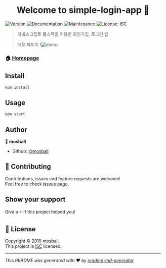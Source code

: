 <h1 align="center">Welcome to simple-login-app 👋</h1>
<p>
  <img alt="Version" src="https://img.shields.io/badge/version-1.0.0-blue.svg?cacheSeconds=2592000" />
  <a href="https://github.com/mosball/membership-login#readme">
    <img alt="Documentation" src="https://img.shields.io/badge/documentation-yes-brightgreen.svg" target="_blank" />
  </a>
  <a href="https://github.com/mosball/membership-login/graphs/commit-activity">
    <img alt="Maintenance" src="https://img.shields.io/badge/Maintained%3F-yes-green.svg" target="_blank" />
  </a>
  <a href="https://github.com/mosball/membership-login/blob/master/LICENSE">
    <img alt="License: ISC" src="https://img.shields.io/badge/License-ISC-yellow.svg" target="_blank" />
  </a>
</p>

> 자바스크립트 풀스택을 이용한 회원가입, 로그인 앱

> 데모 페이지
!![demo](https://user-images.githubusercontent.com/35107576/64668684-76385980-d499-11e9-9fe2-50ffdfaf08c5.PNG)

### 🏠 [Homepage](https://mosball-app1.herokuapp.com)

## Install

```sh
npm install
```

## Usage

```sh
npm start
```

## Author

👤 **mosball**

* Github: [@mosball](https://github.com/mosball)

## 🤝 Contributing

Contributions, issues and feature requests are welcome!<br />Feel free to check [issues page](https://github.com/mosball/membership-login/issues).

## Show your support

Give a ⭐️ if this project helped you!

## 📝 License

Copyright © 2019 [mosball](https://github.com/mosball).<br />
This project is [ISC](https://github.com/mosball/membership-login/blob/master/LICENSE) licensed.

***
_This README was generated with ❤️ by [readme-md-generator](https://github.com/kefranabg/readme-md-generator)_
